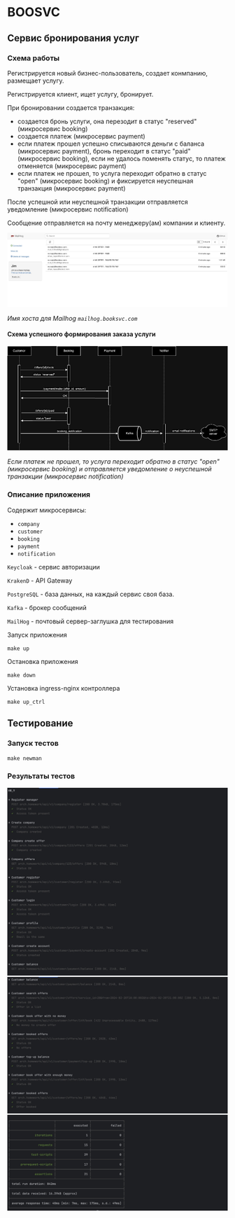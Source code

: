 # BOOSVC


## Сервис бронирования услуг

### Схема работы

Pегистрируется новый бизнес-пользователь, создает конмпанию, размещает услугу.

Регистрируется клиент, ищет услугу, бронирует.

При бронировании создается транзакция: 
- создается бронь услуги, она перезодит в статус "reserved" (микросервис booking)
- создается платеж (микросервис payment)
- eсли платеж прошел успешно списываются деньги с баланса (микросервис payment), бронь переходит в статус "paid" (микросервис booking), eсли не удалось поменять статус, то платеж отменяется (микросервис payment)
- если платеж не прошел, то услуга переходит обратно в статус "open" (микросервис booking) и фиксируется неуспешная транзакция (микросервис payment)

После успешной или неуспешной транзакции отправляется уведомление (микросервис notification)

Сообщение отправляется на почту менеджеру(ам) компании и клиенту.


![Mailhog](./mailhog.jpg?raw=true "Tests")

*Имя хоста для Mailhog `mailhog.booksvc.com`*


#### Схема успешного формирования заказа услуги


![Sequence](./booking_ok.jpeg?raw=true "Tests")

*Если платеж не прошел, то услуга переходит обратно в статус "open" (микросервис booking) и отправляется уведомление о неуспешной транзакции (микросервис notification)*



### Описание приложения

Содержит микросервисы: 
- ``company`` 
- ``customer`` 
- ``booking`` 
- ``payment`` 
- ``notification``


`Keycloak` - сервис авторизации

`KrakenD` - API Gateway

`PostgreSQL` - база данных, на каждый сервис своя база.

`Kafka` - брокер сообщений

`MailHog` - почтовый сервер-заглушка для тестирования



Запуск приложения

    make up

Остановка приложения
    
    make down

Установка ingress-nginx контроллера

    make up_ctrl



## Тестирование

### Запуск тестов

    make newman

### Результаты тестов


![Tests](./newman/screen1.jpg?raw=true "Tests")
![Tests](./newman/screen2.jpg?raw=true "Tests")
![Tests](./newman/screen3.jpg?raw=true "Tests")




